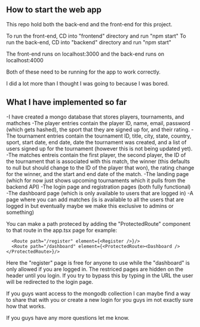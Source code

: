 ## How to start the web app
This repo hold both the back-end and the front-end for this project.

To run the front-end, CD into "frontend" directory and run "npm start"
To run the back-end, CD into "backend" directory and run "npm start"

The front-end runs on localhost:3000
and the back-end runs on localhost:4000

Both of these need to be running for the app to work correctly.

I did a lot more than I thought I was going to because I was bored.

## What I have implemented so far

-I have created a mongo database that stores players, tournaments, and mathches
-The player entries contain the player ID, name, email, password (which gets hashed), the sport that they are signed up for, and their rating.
-The tournament entries contain the tournament ID, title, city, state, country, sport, start date, end date, date the tournament was created, and a list of users signed up for the tournament (however this is not being updated yet).
-The matches entreis contain the first player, the second player, the ID of the tournament that is associated with this match, the winner (this defaults to null but should change to the ID of the player that won), the rating change for the winner, and the start and end date of the match.
-The landing page (which for now just shows upcoming tournaments which it pulls from the backend API)
-The login page and registration pages (both fully functional)
-The dashboard page (which is only available to users that are logged in)
-A page where you can add matches (is is available to all the users that are logged in but eventually maybe we make this exclusive to admins or something)


You can make a path proteced by adding the "ProtectedRoute" component to that route in the app.tsx page for example:

      <Route path="/register" element={<Register />}/>
      <Route path="/dashboard" element={<ProtectedRoute><Dashboard /></ProtectedRoute>}/>

Here the "register" page is free for anyone to use while the "dashboard" is only allowed if you are logged in. 
The restriced pages are hidden on the header until you login. If you try to bypass this by typing in the URL the user will be
redirected to the login page.

If you guys want access to the mongodb collection I can maybe find a way to share that with you or create a new login for you guys im not exactly sure how that works.

If you guys have any more questions let me know. 